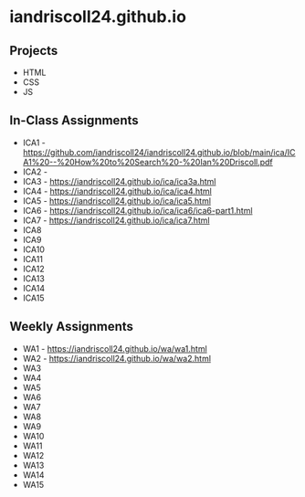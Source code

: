 # iandriscoll24.github.io


## Projects
* HTML
* CSS
* JS

## In-Class Assignments
* ICA1 - https://github.com/iandriscoll24/iandriscoll24.github.io/blob/main/ica/ICA1%20--%20How%20to%20Search%20-%20Ian%20Driscoll.pdf
* ICA2 - 
* ICA3 - https://iandriscoll24.github.io/ica/ica3a.html
* ICA4 - https://iandriscoll24.github.io/ica/ica4.html
* ICA5 - https://iandriscoll24.github.io/ica/ica5.html
* ICA6 - https://iandriscoll24.github.io/ica/ica6/ica6-part1.html
* ICA7 - https://iandriscoll24.github.io/ica/ica7.html
* ICA8
* ICA9
* ICA10
* ICA11
* ICA12
* ICA13
* ICA14
* ICA15

## Weekly Assignments
* WA1 - https://iandriscoll24.github.io/wa/wa1.html
* WA2 - https://iandriscoll24.github.io/wa/wa2.html
* WA3
* WA4
* WA5
* WA6
* WA7
* WA8
* WA9
* WA10
* WA11
* WA12
* WA13
* WA14
* WA15
